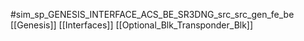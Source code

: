 #sim_sp_GENESIS_INTERFACE_ACS_BE_SR3DNG_src_src_gen_fe_be
[[Genesis]]
[[Interfaces]]
[[Optional_Blk_Transponder_Blk]]
